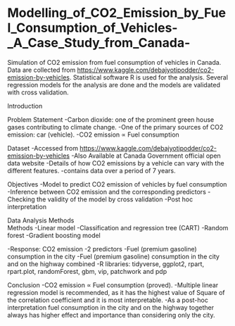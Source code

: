 # Modelling_of_CO2_Emission_by_Fuel_Consumption_of_Vehicles-_A_Case_Study_from_Canada-
Simulation of CO2 emission from fuel consumption of vehicles in Canada. Data are collected from  https://www.kaggle.com/debajyotipodder/co2-emission-by-vehicles.
Statistical software R is used for the analysis. Several regression models for the analysis are done and the models are validated with cross validation. 

Introduction

Problem Statement 
 -Carbon dioxide: one of the prominent green house gases contributing to climate change. 
 -One of the primary sources of CO2 emission: car (vehicle).
 -CO2 emission ∝ Fuel consumption 

Dataset
-Accessed from https://www.kaggle.com/debajyotipodder/co2-emission-by-vehicles 
-Also Available at Canada Government official open data website
-Details of how CO2 emissions by a vehicle can vary with the different features.
-contains data over a period of 7 years. 

Objectives
 -Model to predict CO2 emission of vehicles by fuel consumption 
 -Inference between CO2 emission and the corresponding predictors 
 -Checking the validity of the model by cross validation 
 -Post hoc interpretation 

Data Analysis Methods  
Methods
-Linear model 
-Classification and regression tree (CART) 
-Random forest 
-Gradient boosting model 

-Response: CO2 emission
-2 predictors
    -Fuel (premium gasoline) consumption in the city 
    -Fuel (premium gasoline) consumption in the city and on the highway combined
-R libraries: tidyverse, ggplot2, rpart, rpart.plot, randomForest, gbm, vip, patchwork and pdp 

Conclusion
-CO2 emission ∝ Fuel consumption (proved).
 -Multiple linear regression model is recommended, as it has the highest value of Square of the correlation coefficient and it is most interpretable.
 -As a post-hoc interpretation fuel consumption in the city and on the highway together always has higher effect and importance than considering only the city.




